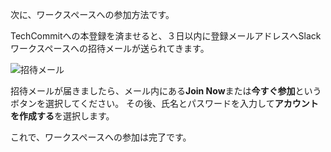 次に、ワークスペースへの参加方法です。

TechCommitへの本登録を済ませると、３日以内に登録メールアドレスへSlackワークスペースへの招待メールが送られてきます。

![招待メール](/images/join-slack/slack-invitation-email.jpg)

招待メールが届きましたら、メール内にある**Join Now**または**今すぐ参加**というボタンを選択してください。
その後、氏名とパスワードを入力して**アカウントを作成する**を選択します。

これで、ワークスペースへの参加は完了です。
